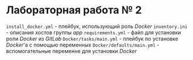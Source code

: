 Лабораторная работа № 2
=========

`install_docker.yml` - плейбук, использующий роль _Docker_
`inventory.ini` - описания хостов группы _app_
`requirements.yml` - файл для установки роли _Docker_ из _GitLab_
`Docker/tasks/main.yml` - плейбук по установке _Docker_'a с помощью переменных
`Docker/defaults/main.yml` - вспомогательные переменне для установки _Docker_
